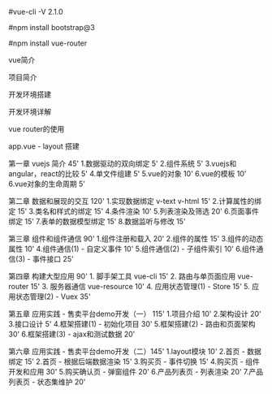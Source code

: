 #vue-cli -V 2.1.0

#npm install bootstrap@3

#npm install vue-router

vue简介

项目简介

开发环境搭建

开发环境详解

vue router的使用

app.vue - layout 搭建

第一章 vuejs 简介 45'
	1.数据驱动的双向绑定 5'
	2.组件系统 5'
	3.vuejs和angular，react的比较 5'
	4.单文件组建 5'
	5.vue的对象 10'
	6.vue的模板 10'
	6.vue对象的生命周期 5'

第二章 数据和展现的交互 120'
	1.实现数据绑定 v-text v-html 15'
	2.计算属性的绑定 15'
	3.类名和样式的绑定 15'
	4.条件渲染 10'
	5.列表渲染及筛选 20'
	6.页面事件绑定 15'
	7.表单的数据模型绑定 15'
	8.数据监听与修改 15'

第三章 组件和组件通信 90'
	1.组件注册和载入 20'
	2.组件的属性 15'
	3.组件的动态属性 10'
	4.组件通信(1) - 自定义事件 10'
	5.组件通信(2) - 子组件索引 10'
	6.组件通信(3) - 事件接口 25'

第四章 构建大型应用 90'
	1. 脚手架工具 vue-cli 15'
 	2. 路由与单页面应用 vue-router 15'
 	3. 服务器通信 vue-resource 10'
 	4. 应用状态管理(1) - Store 15'
 	5. 应用状态管理(2) - Vuex 35'
 	
第五章 应用实践 - 售卖平台demo开发（一） 115'
	1.项目介绍 10'
	2.架构设计 20'
	3.接口设计 5'
	4.框架搭建(1) - 初始化项目 30'
	5.框架搭建(2) - 路由和页面架构 30'
	6.框架搭建(3) - ajax和测试数据 20'

第六章 应用实践 - 售卖平台demo开发（二）145'
	1.layout模块 10'
	2.首页 - 数据绑定 15'
	2.首页 - 根据后端数据渲染 15'
	3.购买页 - 事件切换 15'
	4.购买页 - 组件开发和应用 30'
	5.购买确认页 - 弹窗组件 20'
	6.产品列表页 - 列表渲染 20'
	7.产品列表页 - 状态集维护 20'
